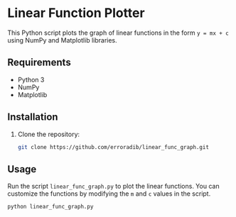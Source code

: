 # Linear Function Plotter

This Python script plots the graph of linear functions in the form `y = mx + c` using NumPy and Matplotlib libraries.

## Requirements

- Python 3
- NumPy
- Matplotlib

## Installation

1. Clone the repository:

    ```bash
    git clone https://github.com/erroradib/linear_func_graph.git
    ```



## Usage

Run the script `linear_func_graph.py` to plot the linear functions. You can customize the functions by modifying the `m` and `c` values in the script.

```bash
python linear_func_graph.py
